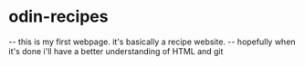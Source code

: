 # odin-recipes


-- this is my first webpage. it's basically a recipe website.
-- hopefully when it's done i'll have a better understanding of HTML and git

